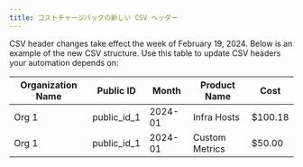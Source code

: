```yaml
---
title: コストチャージバックの新しい CSV ヘッダー
---
```


CSV header changes take effect the week of February 19, 2024. Below is an example of the new CSV structure. Use this table to update CSV headers your automation depends on:

| Organization Name | Public ID | Month | Product Name | Cost | 
|----| ---| ---| ---| ---| 
|Org 1 | public_id_1 | 2024-01 | Infra Hosts    | $100.18   |
|Org 1 | public_id_1 | 2024-01 | Custom Metrics | $50.00    |